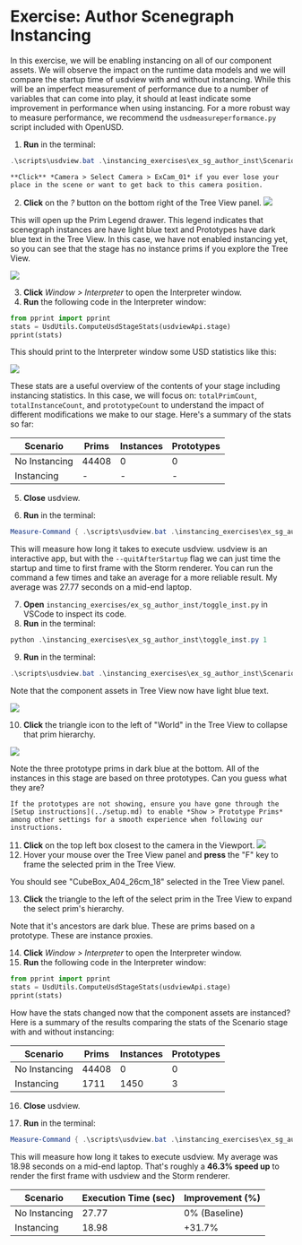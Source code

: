 # Exercise: Author Scenegraph Instancing

In this exercise, we will be enabling instancing on all of our component assets. We will observe the impact on the runtime data models and we will compare the startup time of usdview with and without instancing. While this will be an imperfect measurement of performance due to a number of variables that can come into play, it should at least indicate some improvement in performance when using instancing. For a more robust way to measure performance, we recommend the `usdmeasureperformance.py` script included with OpenUSD.


1. **Run** in the terminal:
```powershell
.\scripts\usdview.bat .\instancing_exercises\ex_sg_author_inst\Scenario.usd --camera ExCam_01
```

```{tip}
**Click** *Camera > Select Camera > ExCam_01* if you ever lose your place in the scene or want to get back to this camera position.
```

2. **Click** on the *?* button on the bottom right of the Tree View panel.
![](../../images/asset-modularity-instancing/ex_sg_enable_inst-legend.png)

This will open up the Prim Legend drawer. This legend indicates that scenegraph instances are have light blue text and Prototypes have dark blue text in the Tree View. In this case, we have not enabled instancing yet, so you can see that the stage has no instance prims if you explore the Tree View.

![](../../images/asset-modularity-instancing//inst-proto-legend.png)

3. **Click** *Window > Interpreter* to open the Interpreter window.
4. **Run** the following code in the Interpreter window:
```python
from pprint import pprint
stats = UsdUtils.ComputeUsdStageStats(usdviewApi.stage)
pprint(stats)
```
This should print to the Interpreter window some USD statistics like this:

![](../../images/asset-modularity-instancing//usd-stats.png)

These stats are a useful overview of the contents of your stage including instancing statistics. In this case, we will focus on: `totalPrimCount`, `totalInstanceCount`, and `prototypeCount` to understand the impact of different modifications we make to our stage. Here's a summary of the stats so far:

Scenario | Prims | Instances | Prototypes 
---|---|---|---
No Instancing | 44408 | 0 | 0
Instancing | - | - | -

5. **Close** usdview.

6. **Run** in the terminal:
```powershell
Measure-Command { .\scripts\usdview.bat .\instancing_exercises\ex_sg_author_inst\Scenario.usd --quitAfterStartup }
```

This will measure how long it takes to execute usdview. usdview is an interactive app, but with the `--quitAfterStartup` flag we can just time the startup and time to first frame with the Storm renderer. You can run the command a few times and take an average for a more reliable result. My average was 27.77 seconds on a mid-end laptop.

7. **Open** `instancing_exercises/ex_sg_author_inst/toggle_inst.py` in VSCode to inspect its code.
8. **Run** in the terminal:
```powershell
python .\instancing_exercises\ex_sg_author_inst\toggle_inst.py 1
```

9. **Run** in the terminal:
```powershell
.\scripts\usdview.bat .\instancing_exercises\ex_sg_author_inst\Scenario.usd --camera ExCam_01
```
Note that the component assets in Tree View now have light blue text.

![](../../images/asset-modularity-instancing//light-blue-instances.png)

10. **Click** the triangle icon to the left of "World" in the Tree View to collapse that prim hierarchy.

![](../../images/asset-modularity-instancing/first_prototypes.png)

Note the three prototype prims in dark blue at the bottom. All of the instances in this stage are based on three prototypes. Can you guess what they are?

```{warning}
If the prototypes are not showing, ensure you have gone through the [Setup instructions](../setup.md) to enable *Show > Prototype Prims* among other settings for a smooth experience when following our instructions.
```

11. **Click** on the top left box closest to the camera in the Viewport.
![](../../images/asset-modularity-instancing/select_instanced_box.png)
12. Hover your mouse over the Tree View panel and **press** the "F" key to frame the selected prim in the Tree View.

You should see "CubeBox_A04_26cm_18" selected in the Tree View panel.

13. **Click** the triangle to the left of the select prim in the Tree View to expand the select prim's hierarchy.

Note that it's ancestors are dark blue. These are prims based on a prototype. These are instance proxies.

14. **Click** *Window > Interpreter* to open the Interpreter window.
15. **Run** the following code in the Interpreter window:
```python
from pprint import pprint
stats = UsdUtils.ComputeUsdStageStats(usdviewApi.stage)
pprint(stats)
```

How have the stats changed now that the component assets are instanced? Here is a summary of the results comparing the stats of the Scenario stage with and without instancing:

Scenario | Prims | Instances | Prototypes 
---|---|---|---
No Instancing | 44408 | 0 | 0
Instancing | 1711 | 1450 | 3

16. **Close** usdview.

17. **Run** in the terminal:
```powershell
Measure-Command { .\scripts\usdview.bat .\instancing_exercises\ex_sg_author_inst\Scenario.usd --quitAfterStartup }
```

This will measure how long it takes to execute usdview. My average was 18.98 seconds on a mid-end laptop. That's roughly a **46.3% speed up** to render the first frame with usdview and the Storm renderer.

Scenario | Execution Time (sec) | Improvement (%)
---|---|---
No Instancing | 27.77 | 0% (Baseline)
Instancing | 18.98 | +31.7%